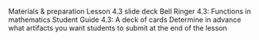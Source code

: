 Materials & preparation
Lesson 4.3 slide deck
Bell Ringer 4.3: Functions in mathematics
Student Guide 4.3: A deck of cards
Determine in advance what artifacts you want students to submit at the end of the lesson
